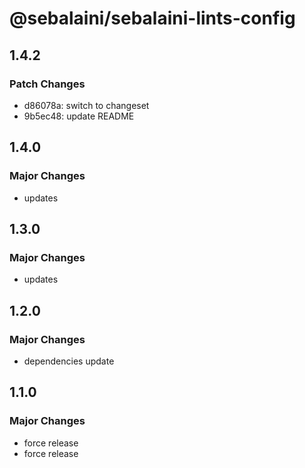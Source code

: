 # @sebalaini/sebalaini-lints-config

## 1.4.2

### Patch Changes

- d86078a: switch to changeset
- 9b5ec48: update README

## 1.4.0

### Major Changes

- updates

## 1.3.0

### Major Changes

- updates

## 1.2.0

### Major Changes

- dependencies update

## 1.1.0

### Major Changes

- force release
- force release

